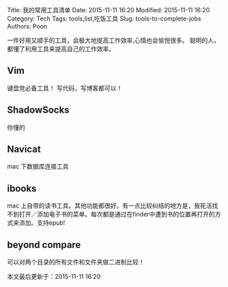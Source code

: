 Title: 我的常用工具清单
Date: 2015-11-11 16:20
Modified: 2015-11-11 16:20
Category: Tech
Tags: tools,list,吃饭工具
Slug: tools-to-complete-jobs
Authors: Poon

<!-- ^ -->

一件好用又顺手的工具，会极大地提高工作效率,心情也会愉悦很多。
聪明的人，都懂了利用工具来提高自己的工作效率。

<!-- $ -->

## Vim 

键盘党必备工具！ 写代码，写博客都可以！

## ShadowSocks 

你懂的

## Navicat 

mac 下数据库连接工具

##  ibooks 

mac 上自带的读书工具。其他功能都很好。有一点比较纠结的地方是，我死活找不到打开／添加电子书的菜单。每次都是通过在finder中遭到书的位置再打开的方式来添加。支持epub!

## beyond compare 

可以对两个目录的所有文件和文件夹做二进制比较！


本文最后更新于：2015-11-11 16:20 

